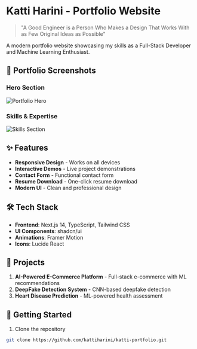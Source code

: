 # Katti Harini - Portfolio Website

> "A Good Engineer is a Person Who Makes a Design That Works With as Few Original Ideas as Possible"

A modern portfolio website showcasing my skills as a Full-Stack Developer and Machine Learning Enthusiast.

## 📸 Portfolio Screenshots

### Hero Section
![Portfolio Hero](https://hebbkx1anhila5yf.public.blob.vercel-storage.com/port1-tNQXbbb9j3G2YDDVDeGNff4UGlOGmj.png)

### Skills & Expertise
![Skills Section](https://hebbkx1anhila5yf.public.blob.vercel-storage.com/port2-2a7KJjq1KMwIrBmEMtx7A3ZvfjiJcu.png)

## ✨ Features

- **Responsive Design** - Works on all devices
- **Interactive Demos** - Live project demonstrations
- **Contact Form** - Functional contact form
- **Resume Download** - One-click resume download
- **Modern UI** - Clean and professional design

## 🛠️ Tech Stack

- **Frontend**: Next.js 14, TypeScript, Tailwind CSS
- **UI Components**: shadcn/ui
- **Animations**: Framer Motion
- **Icons**: Lucide React

## 🎯 Projects

1. **AI-Powered E-Commerce Platform** - Full-stack e-commerce with ML recommendations
2. **DeepFake Detection System** - CNN-based deepfake detection
3. **Heart Disease Prediction** - ML-powered health assessment

## 🚀 Getting Started

1. Clone the repository
```bash
git clone https://github.com/kattiharini/katti-portfolio.git
